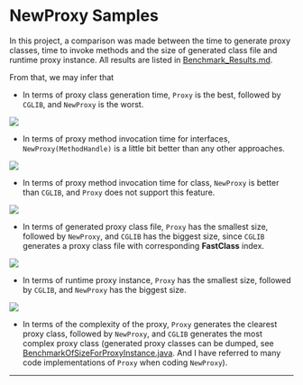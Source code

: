 # NewProxy Samples

In this project, a comparison was made between the time to generate proxy classes, time to invoke methods and
the size of generated class file and runtime proxy instance.
All results are listed in [Benchmark_Results.md](./Benchmark_Result.md).

From that, we may infer that

* In terms of proxy class generation time, `Proxy` is the best, followed by `CGLIB`, and `NewProxy` is the worst.

![](https://gitee.com/LamTong/markdown-images/raw/master/proxyClassGenerationTime.jpg)

* In terms of proxy method invocation time for interfaces, `NewProxy(MethodHandle)` is a little bit better than any
  other approaches.

![](https://gitee.com/LamTong/markdown-images/raw/master/methodInvocationTimeForInterfaces.jpg)

* In terms of proxy method invocation time for class, `NewProxy` is better than `CGLIB`, and `Proxy` does not support
  this feature.

![](https://gitee.com/LamTong/markdown-images/raw/master/methodInvocationTimeForClass.jpg)

* In terms of generated proxy class file, `Proxy` has the smallest size, followed by `NewProxy`, and `CGLIB` has the
  biggest size, since `CGLIB` generates a proxy class file with corresponding **FastClass**
  index.

![](https://gitee.com/LamTong/markdown-images/raw/master/sizeOfGeneratedProxyClassFile.jpg)

* In terms of runtime proxy instance, `Proxy` has the smallest size, followed by `CGLIB`, and `NewProxy` has the
  biggest size.

![](https://gitee.com/LamTong/markdown-images/raw/master/sizeOfRuntimeProxyInstance.jpg)

* In terms of the complexity of the proxy, `Proxy` generates the clearest proxy class, followed by `NewProxy`,
  and `CGLIB` generates the most complex proxy class (generated proxy classes can be dumped,
  see [BenchmarkOfSizeForProxyInstance.java][target]. And I have referred to many code implementations of `Proxy` when
  coding `NewProxy`).

[target]: ./src/main/java/io/github/lamspace/newproxy/benchmark/BenchmarkOfSizeForProxyInstance.java

---
